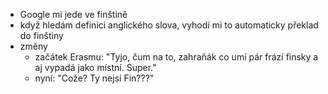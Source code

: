 - Google mi jede ve finštině
- když hledám definici anglického slova, vyhodí mi to automaticky překlad do finštiny
- změny
    - začátek Erasmu: "Tyjo, čum na to, zahraňák co umí pár frází finsky a aj vypadá jako místní. Super."
    - nyní: "Cože? Ty nejsi Fin???"
